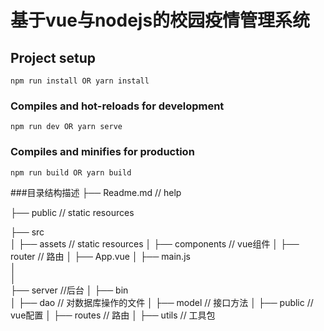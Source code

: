# 基于vue与nodejs的校园疫情管理系统

## Project setup
```
npm run install OR yarn install
```

### Compiles and hot-reloads for development
```
npm run dev OR yarn serve
```

### Compiles and minifies for production
```
npm run build OR yarn build
```



###目录结构描述
├── Readme.md                   // help

├── public                      // static resources

├── src                         
│   ├── assets                  // static resources
│   ├── components              // vue组件
│   ├── router                  // 路由
│   ├── App.vue
│   ├── main.js              
│        
│   
├── server                      //后台
│   ├── bin                     
│   ├── dao                     // 对数据库操作的文件
│   ├── model                   // 接口方法
│   ├── public                  // vue配置
│   ├── routes                  // 路由
│   ├── utils                   // 工具包

